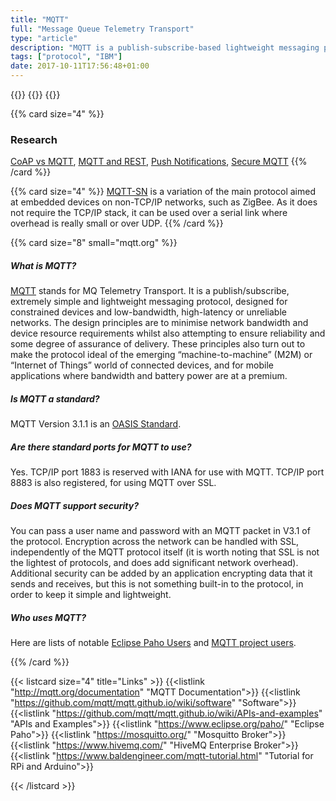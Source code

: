 ```yaml
---
title: "MQTT"
full: "Message Queue Telemetry Transport"
type: "article"
description: "MQTT is a publish-subscribe-based lightweight messaging protocol for use on top of TCP/IP. It is designed for connections where a small code footprint is required or the network bandwidth is limited."
tags: ["protocol", "IBM"]
date: 2017-10-11T17:56:48+01:00
---
```


{{<card size="4" small="Wikipedia" style="info">}}
{{<description>}}
{{</card>}}

{{% card size="4" %}}
### Research
[CoAP vs MQTT](https://www.researchgate.net/profile/Hwee_Xian_Tan/publication/267636202_Performance_evaluation_of_MQTT_and_CoAP_via_a_common_middleware/links/5636d46d08ae75884114e431/Performance-evaluation-of-MQTT-and-CoAP-via-a-common-middleware.pdf), [MQTT and REST](http://ieeexplore.ieee.org/abstract/document/6362813/), [Push Notifications](https://www.researchgate.net/profile/Yong_Wang29/publication/266650239_Design_and_Implementation_of_Push_Notification_System_Based_on_the_MQTT_Protocol/links/56ae0c0408ae19a38515f575/Design-and-Implementation-of-Push-Notification-System-Based-on-the-MQTT-Protocol.pdf), [Secure MQTT](http://ieeexplore.ieee.org/abstract/document/7280018/)
{{% /card %}}

{{% card size="4" %}}
[MQTT-SN](http://mqtt.org/MQTT-S_spec_v1.2.pdf) is a variation of the main protocol aimed at embedded devices on non-TCP/IP networks, such as ZigBee. As it does not require the TCP/IP stack, it can be used over a serial link where overhead is really small or over UDP.
{{% /card %}}

{{% card size="8" small="mqtt.org" %}}
##### What is MQTT?
[MQTT](http://mqtt.org/) stands for MQ Telemetry Transport. It is a publish/subscribe, extremely simple and lightweight messaging protocol, designed for constrained devices and low-bandwidth, high-latency or unreliable networks. The design principles are to minimise network bandwidth and device resource requirements whilst also attempting to ensure reliability and some degree of assurance of delivery. These principles also turn out to make the protocol ideal of the emerging “machine-to-machine” (M2M) or “Internet of Things” world of connected devices, and for mobile applications where bandwidth and battery power are at a premium.

##### Is MQTT a standard?
MQTT Version 3.1.1 is an [OASIS Standard](https://www.oasis-open.org/news/announcements/mqtt-version-3-1-1-becomes-an-oasis-standard).

##### Are there standard ports for MQTT to use?
Yes. TCP/IP port 1883 is reserved with IANA for use with MQTT. TCP/IP port 8883 is also registered, for using MQTT over SSL.

##### Does MQTT support security?

You can pass a user name and password with an MQTT packet in V3.1 of the protocol. Encryption across the network can be handled with SSL, independently of the MQTT protocol itself (it is worth noting that SSL is not the lightest of protocols, and does add significant network overhead). Additional security can be added by an application encrypting data that it sends and receives, but this is not something built-in to the protocol, in order to keep it simple and lightweight.

##### Who uses MQTT?
Here are lists of notable [Eclipse Paho Users](https://www.eclipse.org/paho/whoisusing/) and [MQTT project users](http://mqtt.org/projects).

{{% /card %}}

{{< listcard size="4" title="Links" >}}
    {{<listlink "http://mqtt.org/documentation" "MQTT Documentation">}}
    {{<listlink "https://github.com/mqtt/mqtt.github.io/wiki/software" "Software">}}
    {{<listlink "https://github.com/mqtt/mqtt.github.io/wiki/APIs-and-examples" "APIs and Examples">}}
    {{<listlink "https://www.eclipse.org/paho/" "Eclipse Paho">}}
    {{<listlink "https://mosquitto.org/" "Mosquitto Broker">}}
    {{<listlink "https://www.hivemq.com/" "HiveMQ Enterprise Broker">}}
    {{<listlink "https://www.baldengineer.com/mqtt-tutorial.html" "Tutorial for RPi and Arduino">}}
    
    
    
{{< /listcard >}}